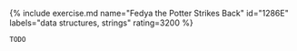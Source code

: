 {% include exercise.md name="Fedya the Potter Strikes Back" id="1286E" labels="data structures, strings" rating=3200 %}

```
TODO
```
